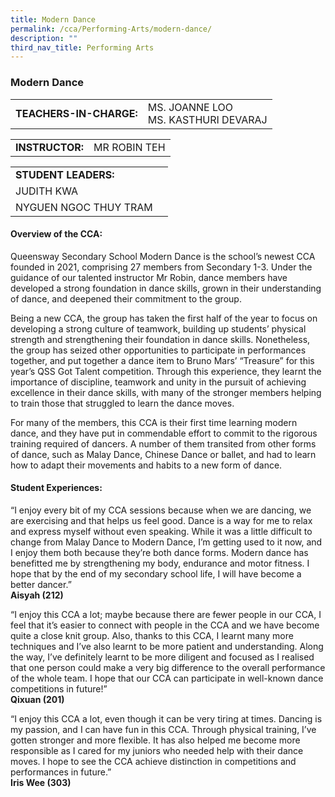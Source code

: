 ```yaml
---
title: Modern Dance
permalink: /cca/Performing-Arts/modern-dance/
description: ""
third_nav_title: Performing Arts
---
```

### Modern Dance

|  	|  	|
|---	|---	|
| **TEACHERS-IN-CHARGE:** 	| MS. JOANNE LOO <br> MS. KASTHURI 	DEVARAJ|

|  	|  	|
|---	|---	|
| **INSTRUCTOR:** 	| MR ROBIN TEH 	|

|  	|  	|
|---	|---	|
| **STUDENT LEADERS:**	|  	|
|JUDITH KWA|
|NYGUEN NGOC THUY TRAM|



#### Overview of the CCA:

Queensway Secondary School Modern Dance is the school’s newest CCA founded in 2021, comprising 27 members from Secondary 1-3. Under the guidance of our talented instructor Mr Robin, dance members have developed a strong foundation in dance skills, grown in their understanding of dance, and deepened their commitment to the group.

Being a new CCA, the group has taken the first half of the year to focus on developing a strong culture of teamwork, building up students’ physical strength and strengthening their foundation in dance skills. Nonetheless, the group has seized other opportunities to participate in performances together, and put together a dance item to Bruno Mars’ “Treasure” for this year’s QSS Got Talent competition. Through this experience, they learnt the importance of discipline, teamwork and unity in the pursuit of achieving excellence in their dance skills, with many of the stronger members helping to train those that struggled to learn the dance moves.

For many of the members, this CCA is their first time learning modern dance, and they have put in commendable effort to commit to the rigorous training required of dancers. A number of them transited from other forms of dance, such as Malay Dance, Chinese Dance or ballet, and had to learn how to adapt their movements and habits to a new form of dance. 

#### Student Experiences:

“I enjoy every bit of my CCA sessions because when we are dancing, we are exercising and that helps us feel good. Dance is a way for me to relax and express myself without even speaking. While it was a little difficult to change from Malay Dance to Modern Dance, I’m getting used to it now, and I enjoy them both because they’re both dance forms. Modern dance has benefitted me by strengthening my body, endurance and motor fitness. I hope that by the end of my secondary school life, I will have become a better dancer.”
<br>**Aisyah (212)**

  

“I enjoy this CCA a lot; maybe because there are fewer people in our CCA, I feel that it’s easier to connect with people in the CCA and we have become quite a close knit group. Also, thanks to this CCA, I learnt many more techniques and I’ve also learnt to be more patient and understanding. Along the way, I’ve definitely learnt to be more diligent and focused as I realised that one person could make a very big difference to the overall performance of the whole team. I hope that our CCA can participate in well-known dance competitions in future!” 
<br> **Qixuan (201)**

  

“I enjoy this CCA a lot, even though it can be very tiring at times. Dancing is my passion, and I can have fun in this CCA. Through physical training, I’ve gotten stronger and more flexible. It has also helped me become more responsible as I cared for my juniors who needed help with their dance moves. I hope to see the CCA achieve distinction in competitions and performances in future.” 
<br> **Iris Wee (303)**
